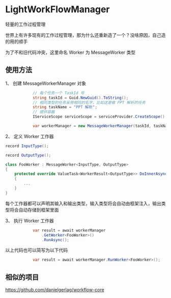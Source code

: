 # LightWorkFlowManager

轻量的工作过程管理

世界上有许多现有的工作过程管理，那为什么还重新造了一个？没啥原因，自己造的用的顺手

为了不和旧代码冲突，这里命名 Worker 为 MessageWorker 类型

## 使用方法

1、 创建 MessageWorkerManager 对象

```csharp
            // 每个任务一个 TaskId 号
            string taskId = Guid.NewGuid().ToString();
            // 相同类型的任务采用相同的名字，比如这是做 PPT 解析的任务
            string taskName = "PPT 解析";
            // 提供容器
            IServiceScope serviceScope = serviceProvider.CreateScope();

            var workerManager = new MessageWorkerManager(taskId, taskName, serviceScope);
```

2、 定义 Worker 工作器

```csharp
record InputType();

record OutputType();

class FooWorker : MessageWorker<InputType, OutputType>
{
    protected override ValueTask<WorkerResult<OutputType>> DoInnerAsync(InputType input)
    {
        ...
    }
}
```

每个工作器都可以声明其输入和输出类型，输入类型将会自动由框架注入，输出类型将会自动存储到框架里面

3、 执行 Worker 工作器

```csharp
            var result = await workerManager
                .GetWorker<FooWorker>()
                .RunAsync();
```

以上代码也可以简写为以下代码

```csharp
            var result = await workerManager.RunWorker<FooWorker>();
```

## 相似的项目

https://github.com/danielgerlag/workflow-core